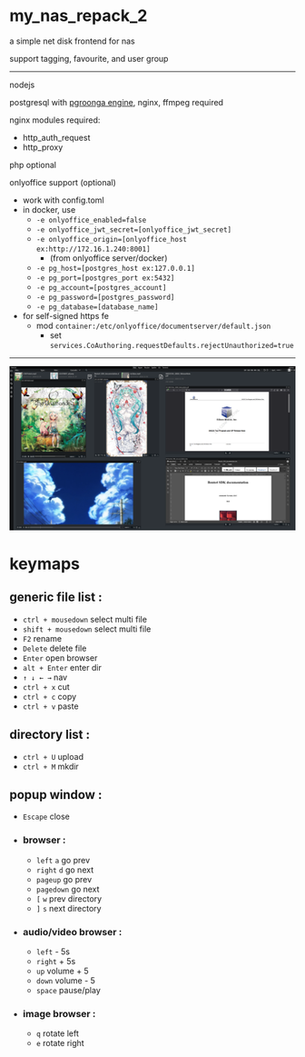 # my_nas_repack_2

a simple net disk frontend for nas

support tagging, favourite, and user group

-- --
nodejs

postgresql with [pgroonga engine](https://pgroonga.github.io/), nginx, ffmpeg required

nginx modules required:
  - http_auth_request
  - http_proxy

php optional

onlyoffice support (optional)
  - work with config.toml
  - in docker, use
    - `-e onlyoffice_enabled=false`
    - `-e onlyoffice_jwt_secret=[onlyoffice_jwt_secret]`
    - `-e onlyoffice_origin=[onlyoffice_host ex:http://172.16.1.240:8001]`
      - (from onlyoffice server/docker)
    - `-e pg_host=[postgres_host ex:127.0.0.1]`
    - `-e pg_port=[postgres_port ex:5432]`
    - `-e pg_account=[postgres_account]`
    - `-e pg_password=[postgres_password]`
    - `-e pg_database=[database_name]`
  - for self-signed https fe
    - mod `container:/etc/onlyoffice/documentserver/default.json`
      - set `services.CoAuthoring.requestDefaults.rejectUnauthorized=true`

-- --

![sample](/resource/readme/img.png)

# keymaps

## generic file list :
- `ctrl + mousedown` select multi file
- `shift + mousedown` select multi file
- `F2` rename
- `Delete` delete file
- `Enter` open browser
- `alt + Enter` enter dir
- `↑ ↓ ← →` nav
- `ctrl + x` cut
- `ctrl + c` copy
- `ctrl + v` paste

## directory list :
- `ctrl + U` upload
- `ctrl + M` mkdir

## popup window :
- `Escape` close
- ### browser :
  - `left` `a` go prev 
  - `right` `d` go next
  - `pageup` go prev
  - `pagedown` go next
  - `[` `w` prev directory
  - `]` `s` next directory
- ### audio/video browser :
  - `left` - 5s
  - `right` + 5s
  - `up` volume + 5
  - `down` volume - 5
  - `space` pause/play
- ### image browser :
  - `q` rotate left 
  - `e` rotate right 
